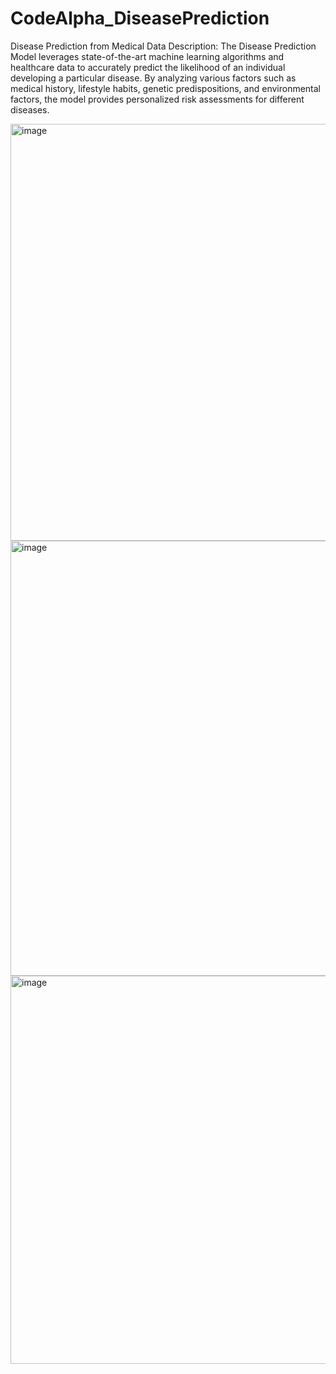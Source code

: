 # CodeAlpha_DiseasePrediction
Disease Prediction from Medical Data
Description:
The Disease Prediction Model leverages state-of-the-art machine learning algorithms and healthcare data to accurately predict the likelihood of an individual developing a particular disease. By analyzing various factors such as medical history, lifestyle habits, genetic predispositions, and environmental factors, the model provides personalized risk assessments for different diseases.

<img width="667" alt="image" src="https://github.com/vaidehim1/CodeAlpha_DiseasePrediction_Vaidehi/assets/164303633/cc2173f9-8ad7-48e9-9f73-8f6155af5c2a">
<img width="696" alt="image" src="https://github.com/vaidehim1/CodeAlpha_DiseasePrediction_Vaidehi/assets/164303633/ed165f2f-af73-4731-91c8-e1360aa722c5">
<img width="621" alt="image" src="https://github.com/vaidehim1/CodeAlpha_DiseasePrediction_Vaidehi/assets/164303633/2fa4b77d-48e1-45e8-80e9-f990d24fdd51">
